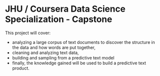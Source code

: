 # JHU / Coursera Data Science Specialization - Capstone
This project will cover:
* analyzing a large corpus of text documents to discover the structure in the data and how words are put together,
* cleaning and analyzing text data, 
* building and sampling from a predictive text model 
* finally, the knowledge gained will be used to build a predictive text product.